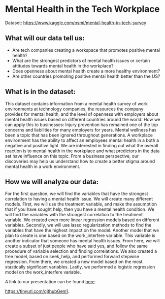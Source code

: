 # Mental Health in the Tech Workplace

Dataset: ​https://www.kaggle.com/osmi/mental-health-in-tech-survey

## What will our data tell us:
- Are tech companies creating a workspace that promotes positive mental health?
- What are the strongest predictors of mental health issues or certain attitudes towards
mental health in the workplace?
- Does openness about mental health create a more healthy environment?
- Are other countries promoting positive mental health better than the US?

## What is in the dataset:
This dataset contains information from a mental health survey of work environments at
technology companies, the resources the company provides for mental health, and the level of openness with employers about mental health issues based on different countries around the world.
How we can apply this to businesses:
Injury prevention has remained one of the top concerns and liabilities for many
employers for years. Mental wellness has been a topic that has been ignored throughout generations. A workplace environment has the ability to affect an employees mental health in a both a negative and positive light. We are interested in finding out what the overall reaction is to mental health in the workplace and what predictors in the data set have influence on this topic. From a business perspective, our discoveries may help us understand how to create a better stigma around mental health in a work environment.

## How we will analyze our data:
For the first question, we will find the variables that have the strongest correlation to
having a mental health issue. We will create many different models. First, we will use the treatment variable, and make the assumption that if you have sought help, then you have a mental health condition. We will find the variables with the strongest correlation to the treatment variable. We created even more linear regression models based on different variables. Secondly, we will use lasso regularization methods to find the variables that have the highest impact on the model.
Another model that we plan to create is one based on the work_interfere variable. This variable is another indicator that someone has mental health issues. From here, we will create a subset of just people who have said yes, and follow the same procedure of variable selection and finding correlations.
We also created a tree model, based on seek_help, and performed forward stepwise regression. From there, we created a new model based on the most stastically significant variables. Lastly, we performed a logistic regression model on the work_interfere variable.

A link to our presentation can be found [here](https://docs.google.com/presentation/d/1LNF5VVoURVZl1l0MdVPCfSmia5YOt_LKlIYFa40-4fA/edit?usp=sharing).


https://tinyurl.com/githubGem1.
